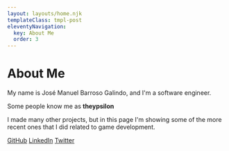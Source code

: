 ```yaml
---
layout: layouts/home.njk
templateClass: tmpl-post
eleventyNavigation:
  key: About Me
  order: 3
---
```


<h1>About Me</h1>

My name is José Manuel Barroso Galindo, and I'm a software engineer.

Some people know me as __theypsilon__

I made many other projects, but in this page I'm showing some of the more recent ones that I did related to game development.

[GitHub](https://github.com/theypsilon/) [LinkedIn](https://www.linkedin.com/in/theypsilon/) [Twitter](https://twitter.com/josembarroso)
